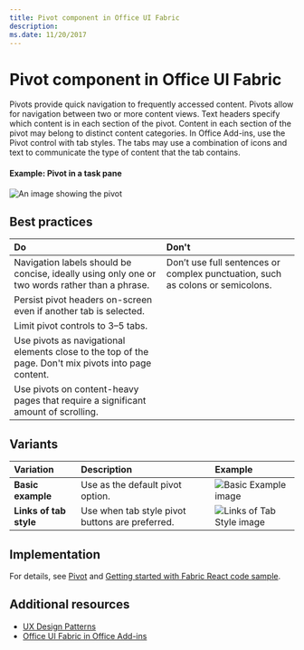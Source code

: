 ```yaml
---
title: Pivot component in Office UI Fabric
description: 
ms.date: 11/20/2017 
---
```



# Pivot component in Office UI Fabric

Pivots provide quick navigation to frequently accessed content. Pivots allow for navigation between two or more content views. Text headers specify which content is in each section of the pivot. Content in each section of the pivot may belong to distinct content categories. In Office Add-ins, use the Pivot control with tab styles. The tabs may use a combination of icons and text to communicate the type of content that the tab contains. 

#### Example: Pivot in a task pane

![An image showing the pivot](../images/overview-with-app-pivot.png)

## Best practices

|**Do**|**Don't**|
|:------------|:--------------|
|Navigation labels should be concise, ideally using only one or two words rather than a phrase.|Don’t use full sentences or complex punctuation, such as colons or semicolons.|
|Persist pivot headers on-screen even if another tab is selected.| |
|Limit pivot controls to 3–5 tabs.| |
|Use pivots as navigational elements close to the top of the page. Don't mix pivots into page content.| |
|Use pivots on content-heavy pages that require a significant amount of scrolling.| |

## Variants

|**Variation**|**Description**|**Example**|
|:------------|:--------------|:----------|
|**Basic example**|Use as the default pivot option.|![Basic Example image](../images/pivot-basic.png)<br/>|
|**Links of tab style**|Use when tab style pivot buttons are preferred.|![Links of Tab Style image](../images/pivot-tab.png)<br/>|

## Implementation

For details, see [Pivot](https://dev.office.com/fabric#/components/pivot) and [Getting started with Fabric React code sample](https://github.com/OfficeDev/Word-Add-in-GettingStartedFabricReact).

## Additional resources

- [UX Design Patterns](https://github.com/OfficeDev/Office-Add-in-UX-Design-Patterns-Code)
- [Office UI Fabric in Office Add-ins](office-ui-fabric.md)
